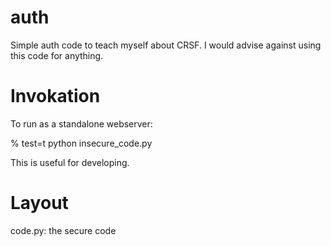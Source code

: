 auth
====

Simple auth code to teach myself about CRSF. I would advise against using this code for anything. 


Invokation
==========

To run as a standalone webserver:

% test=t python insecure_code.py

This is useful for developing. 

Layout
======

code.py: the secure code



